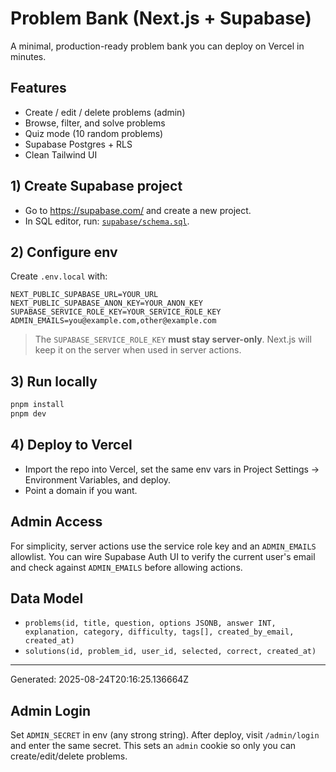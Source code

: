 
# Problem Bank (Next.js + Supabase)

A minimal, production-ready problem bank you can deploy on Vercel in minutes.

## Features
- Create / edit / delete problems (admin)
- Browse, filter, and solve problems
- Quiz mode (10 random problems)
- Supabase Postgres + RLS
- Clean Tailwind UI

## 1) Create Supabase project
- Go to https://supabase.com/ and create a new project.
- In SQL editor, run: [`supabase/schema.sql`](supabase/schema.sql).

## 2) Configure env
Create `.env.local` with:

```
NEXT_PUBLIC_SUPABASE_URL=YOUR_URL
NEXT_PUBLIC_SUPABASE_ANON_KEY=YOUR_ANON_KEY
SUPABASE_SERVICE_ROLE_KEY=YOUR_SERVICE_ROLE_KEY
ADMIN_EMAILS=you@example.com,other@example.com
```

> The `SUPABASE_SERVICE_ROLE_KEY` **must stay server-only**. Next.js will keep it on the server when used in server actions.

## 3) Run locally
```bash
pnpm install
pnpm dev
```

## 4) Deploy to Vercel
- Import the repo into Vercel, set the same env vars in Project Settings → Environment Variables, and deploy.
- Point a domain if you want.

## Admin Access
For simplicity, server actions use the service role key and an `ADMIN_EMAILS` allowlist. 
You can wire Supabase Auth UI to verify the current user's email and check against `ADMIN_EMAILS` before allowing actions.

## Data Model
- `problems(id, title, question, options JSONB, answer INT, explanation, category, difficulty, tags[], created_by_email, created_at)`
- `solutions(id, problem_id, user_id, selected, correct, created_at)`

---

Generated: 2025-08-24T20:16:25.136664Z


## Admin Login
Set `ADMIN_SECRET` in env (any strong string). After deploy, visit `/admin/login` and enter the same secret.
This sets an `admin` cookie so only you can create/edit/delete problems.

